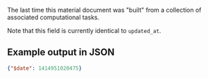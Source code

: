 The last time this material document was "built" from a collection of associated computational tasks.

Note that this field is currently identical to `updated_at`.

## Example output in JSON

```json
{"$date": 1414951020475}
```
